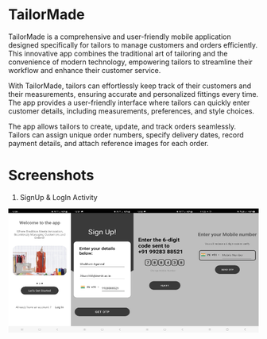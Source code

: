# TailorMade
TailorMade is a comprehensive and user-friendly mobile application designed specifically for tailors to manage customers and orders efficiently. This
innovative app combines the traditional art of tailoring and the convenience of modern technology, empowering tailors to streamline their workflow and
enhance their customer service.

With TailorMade, tailors can effortlessly keep track of their customers and their measurements, ensuring accurate and personalized fittings every
time. The app provides a user-friendly interface where tailors can quickly enter customer details, including measurements, preferences, and style
choices.

The app allows tailors to create, update, and track orders seamlessly. Tailors can assign unique order numbers, specify delivery dates, record
payment details, and attach reference images for each order.

# Screenshots

1. SignUp & LogIn Activity
  <div style="display: flex;">
     <img src="Screenshots/first_page.jpg" alt="Alt Text" width="150" height="250">
     <img src="Screenshots/SignUp.jpg" alt="Alt Text" width="150" height="250">
     <img src="Screenshots/OTP.jpg" alt="Alt Text" width="150" height="250">
     <img src="Screenshots/LogIn.jpg" alt="Alt Text" width="150" height="250">
  </div>



